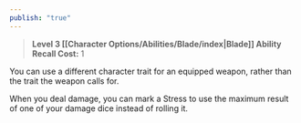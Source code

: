 ```yaml
---
publish: "true"
---
```

> **Level 3 [[Character Options/Abilities/Blade/index|Blade]] Ability**
> **Recall Cost:** 1

You can use a different character trait for an equipped weapon, rather than the trait the weapon calls for.

When you deal damage, you can mark a Stress to use the maximum result of one of your damage dice instead of rolling it.
